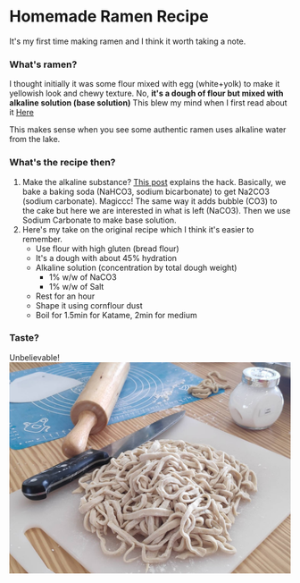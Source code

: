 # Homemade Ramen Recipe

It's my first time making ramen and I think it worth taking a note.

### What's ramen?
I thought initially it was some flour mixed with egg (white+yolk) to make it yellowish look and chewy texture. No, **it's a dough of flour but mixed with alkaline solution (base solution)**
This blew my mind when I first read about it [Here](https://zestyandspicy.com/kitchen-science/what-sodium-carbonate-can-do-for-you/)

This makes sense when you see some authentic ramen uses alkaline water from the lake. 

### What's the recipe then?

1. Make the alkaline substance? [This post](https://www.messyvegancook.com/vegan-alkaline-ramen-noodles-recipe/) explains the hack. Basically, we bake a baking soda (NaHCO3, sodium bicarbonate) to get Na2CO3 (sodium carbonate). Magiccc! The same way it adds bubble (CO3) to the cake but here we are interested in what is left (NaCO3). Then we use Sodium Carbonate to make base solution.
1. Here's my take on the original recipe which I think it's easier to remember.
    - Use flour with high gluten (bread flour)
    - It's a dough with about 45% hydration
    - Alkaline solution (concentration by total dough weight)
        - 1% w/w of NaCO3 
        - 1% w/w of Salt
    - Rest for an hour
    - Shape it using cornflour dust
    - Boil for 1.5min for Katame, 2min for medium

### Taste?
Unbelievable!
![](/image/ramen.jpg)
